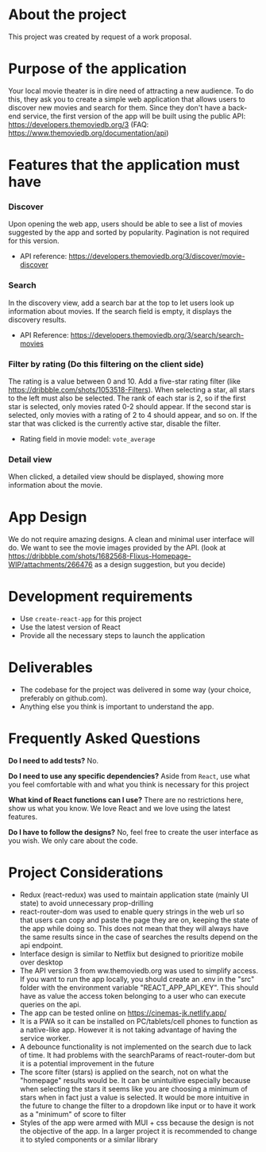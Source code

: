 # About the project

This project was created by request of a work proposal.

# Purpose of the application

Your local movie theater is in dire need of attracting a new audience. To do this, they ask you to create a simple web application that allows users to discover new movies and search for them. Since they don't have a back-end service, the first version of the app will be built using the public API: https://developers.themoviedb.org/3 (FAQ: https://www.themoviedb.org/documentation/api)

# Features that the application must have

### Discover

Upon opening the web app, users should be able to see a list of movies suggested by the app and sorted by popularity.
Pagination is not required for this version.
- API reference: https://developers.themoviedb.org/3/discover/movie-discover

### Search

In the discovery view, add a search bar at the top to let users look up information about movies. If the search field is empty, it displays the discovery results.
- API Reference: https://developers.themoviedb.org/3/search/search-movies

### Filter by rating (Do this filtering on the client side)

The rating is a value between 0 and 10. Add a five-star rating filter (like https://dribbble.com/shots/1053518-Filters). When selecting a star, all stars to the left must also be selected. The rank of each star is 2, so if the first star is selected, only movies rated 0-2 should appear. If the second star is selected, only movies with a rating of 2 to 4 should appear, and so on. If the star that was clicked is the currently active star, disable the filter.
- Rating field in movie model: `vote_average`

### Detail view

When clicked, a detailed view should be displayed, showing more information about the movie.

# App Design

We do not require amazing designs. A clean and minimal user interface will do. We want to see the movie images provided by the API. (look at https://dribbble.com/shots/1682568-Flixus-Homepage-WIP/attachments/266476 as a design suggestion, but you decide)

# Development requirements

- Use `create-react-app` for this project
- Use the latest version of React
- Provide all the necessary steps to launch the application

# Deliverables

- The codebase for the project was delivered in some way (your choice, preferably on github.com).
- Anything else you think is important to understand the app.

# Frequently Asked Questions

**Do I need to add tests?**
No.

**Do I need to use any specific dependencies?**
Aside from `React`, use what you feel comfortable with and what you think is necessary for this project

**What kind of React functions can I use?**
There are no restrictions here, show us what you know. We love React and we love using the latest features.

**Do I have to follow the designs?**
No, feel free to create the user interface as you wish. We only care about the code.


# Project Considerations

- Redux (react-redux) was used to maintain application state (mainly UI state) to avoid unnecessary prop-drilling
- react-router-dom was used to enable query strings in the web url so that users can copy and paste the page they are on, keeping the state of the app while doing so. This does not mean that they will always have the same results since in the case of searches the results depend on the api endpoint. 
- Interface design is similar to Netflix but designed to prioritize mobile over desktop
- The API version 3 from ww.themoviedb.org was used to simplify access. If you want to run the app locally, you should create an .env in the "src" folder with the environment variable "REACT_APP_API_KEY". This should have as value the access token belonging to a user who can execute queries on the api.
- The app can be tested online on https://cinemas-jk.netlify.app/
- It is a PWA so it can be installed on PC/tablets/cell phones to function as a native-like app. However it is not taking advantage of having the service worker.
- A debounce functionality is not implemented on the search due to lack of time. It had problems with the searchParams of react-router-dom but it is a potential improvement in the future
- The score filter (stars) is applied on the search, not on what the "homepage" results would be. It can be unintuitive especially because when selecting the stars it seems like you are choosing a minimum of stars when in fact just a value is selected. It would be more intuitive in the future to change the filter to a dropdown like input or to have it work as a "minimum" of score to filter
- Styles of the app were armed with MUI + css because the design is not the objective of the app. In a larger project it is recommended to change it to styled components or a similar library 
